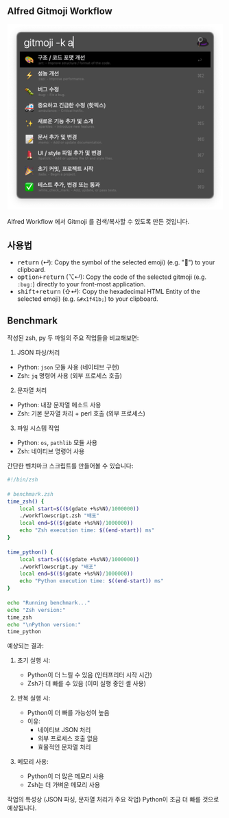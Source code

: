 ## Alfred Gitmoji Workflow

![Alfred Gitmoji Thumbnail](./screenshots/thumbnail-ko.png)

Alfred Workflow 에서 Gitmoji 를 검색/복사할 수 있도록 만든 것입니다.

## 사용법

- <kbd>return</kbd> (↵): Copy the symbol of the selected emoji) (e.g. "🐛") to your clipboard.
- <kbd>option+return</kbd> (⌥↵): Copy the code of the selected gitmoji (e.g. `:bug:`) directly to your front-most application.
- <kbd>shift+return</kbd> (⇧↵): Copy the hexadecimal HTML Entity of the selected emoji) (e.g. `&#x1f41b;`) to your clipboard.

## Benchmark

작성된 zsh, py 두 파일의 주요 작업들을 비교해보면:

1. JSON 파싱/처리
- Python: `json` 모듈 사용 (네이티브 구현)
- Zsh: `jq` 명령어 사용 (외부 프로세스 호출)

2. 문자열 처리
- Python: 내장 문자열 메소드 사용
- Zsh: 기본 문자열 처리 + perl 호출 (외부 프로세스)

3. 파일 시스템 작업
- Python: `os`, `pathlib` 모듈 사용
- Zsh: 네이티브 명령어 사용

간단한 벤치마크 스크립트를 만들어볼 수 있습니다:

```zsh
#!/bin/zsh

# benchmark.zsh
time_zsh() {
    local start=$(($(gdate +%s%N)/1000000))
    ./workflowscript.zsh "배포"
    local end=$(($(gdate +%s%N)/1000000))
    echo "Zsh execution time: $((end-start)) ms"
}

time_python() {
    local start=$(($(gdate +%s%N)/1000000))
    ./workflowscript.py "배포"
    local end=$(($(gdate +%s%N)/1000000))
    echo "Python execution time: $((end-start)) ms"
}

echo "Running benchmark..."
echo "Zsh version:"
time_zsh
echo "\nPython version:"
time_python
```

예상되는 결과:
1. 초기 실행 시:
   - Python이 더 느릴 수 있음 (인터프리터 시작 시간)
   - Zsh가 더 빠를 수 있음 (이미 실행 중인 셸 사용)

2. 반복 실행 시:
   - Python이 더 빠를 가능성이 높음
   - 이유:
     - 네이티브 JSON 처리
     - 외부 프로세스 호출 없음
     - 효율적인 문자열 처리

3. 메모리 사용:
   - Python이 더 많은 메모리 사용
   - Zsh는 더 가벼운 메모리 사용

작업의 특성상 (JSON 파싱, 문자열 처리가 주요 작업) Python이 조금 더 빠를 것으로 예상됩니다.
